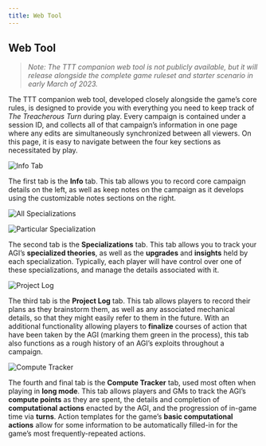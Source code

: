 ```yaml
---
title: Web Tool
---
```


<h2 class="highlighter-pink active">Web Tool</h2>

> *Note: The TTT companion web tool is not publicly available, but it will release alongside the complete game ruleset and starter scenario in early March of 2023.*

The TTT companion web tool, developed closely alongside the game’s core rules, is designed to provide you with everything you need to keep track of *The Treacherous Turn* during play. Every campaign is contained under a session ID, and collects all of that campaign’s information in one page where any edits are simultaneously synchronized between all viewers. On this page, it is easy to navigate between the four key sections as necessitated by play.

![Info Tab](~@source/webtool-info.png)

The first tab is the **Info** tab. This tab allows you to record core campaign details on the left, as well as keep notes on the campaign as it develops using the customizable notes sections on the right.

![All Specializations](~@source/webtool-spec-1.png)

![Particular Specialization](~@source/webtool-spec-2.png)

The second tab is the **Specializations** tab. This tab allows you to track your AGI’s **specialized theories**, as well as the **upgrades** and **insights** held by each specialization. Typically, each player will have control over one of these specializations, and manage the details associated with it.

![Project Log](~@source/webtool-eventlog.png)

The third tab is the **Project Log** tab. This tab allows players to record their plans as they brainstorm them, as well as any associated mechanical details, so that they might easily refer to them in the future. With an additional functionality allowing players to **finalize** courses of action that have been taken by the AGI (marking them green in the process), this tab also functions as a rough history of an AGI’s exploits throughout a campaign.

![Compute Tracker](~@source/webtool-compute.png)

The fourth and final tab is the **Compute Tracker** tab, used most often when playing in **long mode**. This tab allows players and GMs to track the AGI’s **compute points** as they are spent, the details and completion of **computational actions** enacted by the AGI, and the progression of in-game time via **turns**. Action templates for the game’s **basic computational actions** allow for some information to be automatically filled-in for the game’s most frequently-repeated actions.
